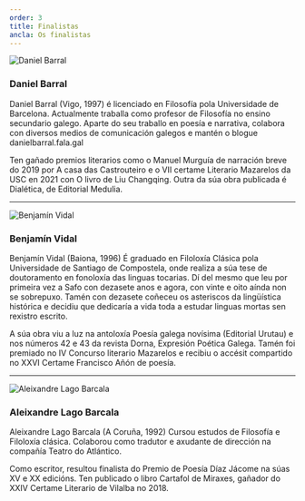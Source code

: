 ```yaml
---
order: 3
title: Finalistas
ancla: Os finalistas
---
```


![Daniel Barral](/media/daniel.png)

### Daniel Barral

Daniel Barral (Vigo, 1997) é licenciado en Filosofía pola Universidade de Barcelona. Actualmente traballa como profesor de Filosofía no ensino secundario galego. Aparte do seu traballo en poesía e narrativa, colabora con diversos medios de comunicación galegos e mantén o blogue danielbarral.fala.gal

Ten gañado premios literarios como o Manuel Murguía de narración breve do 2019 por A casa das Castrouteiro e o VII certame Literario Mazarelos da USC en 2021 con O livro de Liu Changqing. Outra da súa obra publicada é Dialética, de Editorial Medulia.

---

![Benjamín Vidal](/media/benja.png)

### Benjamín Vidal

Benjamín Vidal (Baiona, 1996) É graduado en Filoloxía Clásica pola Universidade de Santiago de Compostela, onde realiza a súa tese de doutoramento en fonoloxía das linguas tocarias. Dí del mesmo que leu por primeira vez a Safo con dezasete anos e agora, con vinte e oito aínda non se sobrepuxo. Tamén con dezasete coñeceu os asteriscos da lingüística histórica e decidiu que dedicaría a vida toda a estudar linguas mortas sen rexistro escrito.

A súa obra viu a luz na antoloxía Poesía galega novísima (Editorial Urutau) e nos números 42 e 43 da revista Dorna, Expresión Poética Galega. Tamén foi premiado no IV Concurso literario Mazarelos e recibiu o accésit compartido no XXVI Certame Francisco Añón de poesía.

---

![Aleixandre Lago Barcala](/media/aleixandre_min.png)

### Aleixandre Lago Barcala

Aleixandre Lago Barcala (A Coruña, 1992) Cursou estudos de Filosofía e Filoloxía clásica. Colaborou como tradutor e axudante de dirección na compañía Teatro do Atlántico.

Como escritor, resultou finalista do Premio de Poesía Díaz Jácome na súas XV e XX edicións. Ten publicado o libro Cartafol de Miraxes, gañador do XXIV Certame Literario de Vilalba no 2018.
